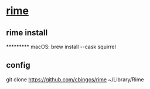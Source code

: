 # [rime](https://rime.im)
## rime install
*********   macOS: brew install --cask squirrel
## config
   git clone https://github.com/cbingos/rime ~/Library/Rime

